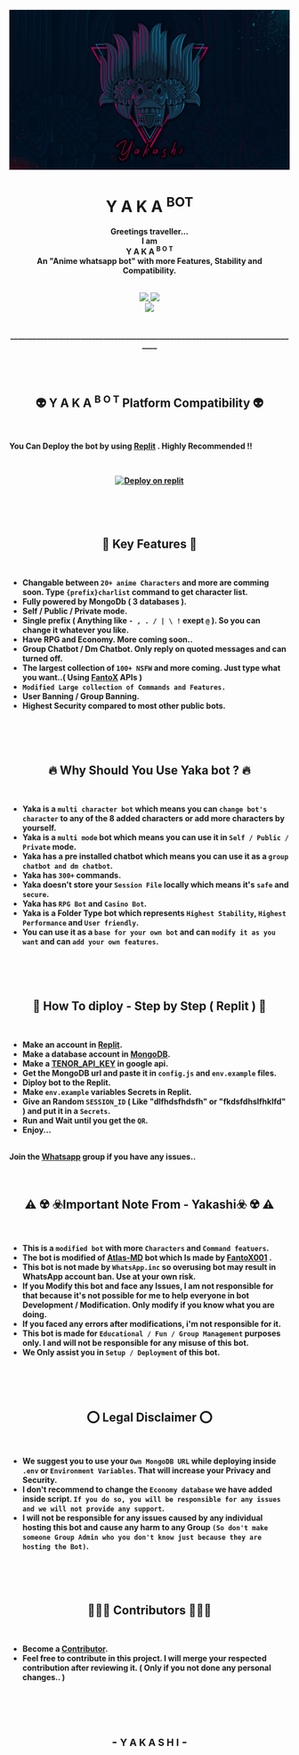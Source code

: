 <p align="center">
<a href="https://github.com/Yakashi13/Yaka-bot">
    <img src="./Page/yaka.jpg">
  </a>

<h1 align="center"> Y A K A <sup>BOT
</h1>

<p align="center"> 
    <b>Greetings traveller... <br>
    I am <br>
    Y A K A <sup>B O T</sup> <br>
     An "Anime whatsapp bot" with more <b>Features, Stability</b> and <b>Compatibility</b>.
<br>
<br>

<p align="center">
  <a href="https://github.com/Yakashi13/Yaka-bot/fork">
    <img src="https://img.shields.io/github/forks/Yakashi13/Yaka-bot?label=Fork&style=social">
    
    
  <a href="https://github.com/Yakashi13/Yaka-bot/stargazers">
    <img src="https://img.shields.io/github/stars/Yakashi13/Yaka-bot?style=social">
  </a>

<br>

<a href="https://github.com/Yakashi13/Yaka-bot">
    <img src="https://visitor-badge.glitch.me/badge?page_id=https://github.com/Yakashi13/Yaka-bot.visitor-badge&left_text=Total%20People%20Visited">
  </a>

</p>
      
<p align="center" >
    <br>
    _______________________________________________________________________________
    <br>
</p>  
<br>
<br>
        
<h2 align="center">👽 Y A K A <sup>B O T</sup> Platform Compatibility 👽
</h2> 

<br>

<p>
 You Can Deploy the bot by using <a href="replit.com">Replit</a> . Highly Recommended !!
</p>

  <p align="center"> <br>
<a href="https://repl.it/github/Yakashi13/Yaka-bot">
<p align="center">
    <a href="https://repl.it/github/Yakashi13/Yaka-bot">
    <img src="https://i.ibb.co/zrB5kMh/deploy-on-repl.jpg" width="170px" alt="Deploy on replit">
         </a>
    </a>
</p>
</p>

<h2 align="center"></h2> 

<br>
<br>

<h2 align="center">👣 Key Features 👣
</h2>

<br>
      
- Changable between `20+ anime Characters` and more are comming soon. Type `{prefix}charlist` command to get character list.
- Fully powered by MongoDb ( 3 databases ).
- Self / Public / Private mode.
- Single prefix ( Anything like `- , . / | \ !`  exept `@` ). So you can change it whatever you like.
- Have RPG and Economy. More coming soon..
- Group Chatbot / Dm Chatbot. Only reply on quoted messages and can turned off.
- The largest collection of `100+ NSFW` and more coming. Just type what you want..( Using <a href="https://github.com/FantoX001">FantoX</a> APIs )
- `Modified Large collection of Commands and Features.`
- User Banning / Group Banning.
- Highest Security compared to most other public bots.
        
<br>
<br>
<br>

<h2 align="center">🔥 Why Should You Use Yaka bot ? 🔥
</h2>

<br>

- Yaka is a `multi character bot` which means you can `change bot's character` to any of the 8 added characters or add more characters by yourself.
- Yaka is a `multi mode` bot which means you can use it in `Self / Public / Private` mode.
- Yaka has a pre installed chatbot which means you can use it as a `group chatbot and dm chatbot`.
- Yaka has `300+` commands.
- Yaka doesn't store your `Session File` locally which means it's `safe` and `secure`.
- Yaka has `RPG Bot` and `Casino Bot`.
- Yaka is a Folder Type bot which represents `Highest Stability`, `Highest Performance` and `User friendly`.
- You can use it as a `base for your own bot` and can `modify it as you want` and can `add your own features`.
  
<br>
<br>
<br>

<h2 align="center">🎈 How To diploy - Step by Step ( Replit ) 🎈
</h2>

<br>

- Make an account in <a href="https://replit.com/">Replit</a>. 
- Make a database account in <a href="https://www.mongodb.com/">MongoDB</a>.
- Make a <a href="https://tenor.com/developer/keyregistration">TENOR_API_KEY</a> in google api.
- Get the MongoDB url and paste it in `config.js` and `env.example` files.
- Diploy bot to the Replit.
- Make `env.example` variables Secrets in Replit.
- Give an Random `SESSION_ID` ( Like "dlfhdsfhdsfh" or "fkdsfdhslfhklfd" ) and put it in a `Secrets`.
- Run and Wait until you get the `QR`.
- Enjoy...

<br>
Join the <a href="">Whatsapp</a> group if you have any issues..  

<br>
<br>
<br>

<h2 align="center">⚠️ ☢️ ☣️Important Note From - Yakashi☣️ ☢️ ⚠️
</h2>

<br>
        
- This is a `modified bot` with more `Characters` and `Command featuers`.
- The bot is modified of <a href="https://github.com/FantoX001/Atlas-MD">Atlas-MD</a> bot which Is made by <a href="https://github.com/FantoX001/">FantoX001</a> .
- This bot is not made by `WhatsApp.inc` so overusing bot may result in WhatsApp account ban. Use at your own risk. 
- If you Modify this bot and face any Issues, I am not responsible for that because it's not possible for me to help everyone in bot Development / Modification. Only modify if you know what you are doing.
- If you faced any errors after modifications, i'm not responsible for it.
- This bot is made for `Educational / Fun / Group Management` purposes only. I and will not be responsible for any misuse of this bot.
- We Only assist you in `Setup / Deployment` of this bot.
  
<br>
<br>
<br>

<h2 align="center">⭕️ Legal Disclaimer ⭕️
</h2>

<br>

- We suggest you to use your `Own MongoDB URL` while deploying inside `.env` or `Environment Variables`. That will increase your Privacy and Security.
- I don't recommend to change the `Economy database` we have added inside script. `If you do so, you will be responsible for any issues and we will not provide any support`.
- I will not be responsible for any issues caused by any individual hosting this bot and cause any harm to any Group `(So don't make someone Group Admin who you don't know just because they are hosting the Bot)`.
  
<br>
<br>
<br>

<h2 align="center">👩🏻‍🚀 Contributors 👩🏻‍🚀
</h2>

<br>

- Become a [ Contributor](https://github.com/Yakashi13/Yaka-bot/graphs/contributors).
- Feel free to contribute in this project. I will merge your respected contribution after reviewing it. ( Only if you not done any personal changes.. )
  
<br>
<br>
<br>

<h2 align="center"> - <small> Y A K A S H I</small> - </h2>

